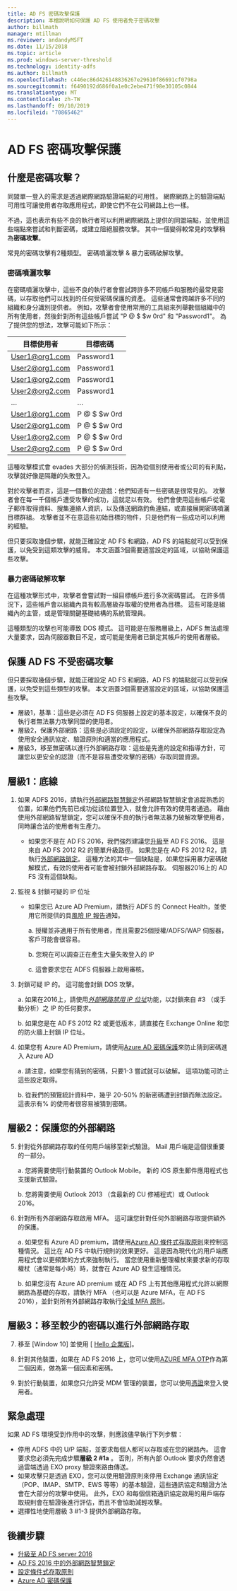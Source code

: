 ```yaml
---
title: AD FS 密碼攻擊保護
description: 本檔說明如何保護 AD FS 使用者免于密碼攻擊
author: billmath
manager: mtillman
ms.reviewer: andandyMSFT
ms.date: 11/15/2018
ms.topic: article
ms.prod: windows-server-threshold
ms.technology: identity-adfs
ms.author: billmath
ms.openlocfilehash: c446ec86d426148836267e29610f86691cf0798a
ms.sourcegitcommit: f6490192d686f0a1e0c2ebe471f98e30105c0844
ms.translationtype: MT
ms.contentlocale: zh-TW
ms.lasthandoff: 09/10/2019
ms.locfileid: "70865462"
---
```

# <a name="ad-fs-password-attack-protection"></a>AD FS 密碼攻擊保護

## <a name="what-is-a-password-attack"></a>什麼是密碼攻擊？

同盟單一登入的需求是透過網際網路驗證端點的可用性。 網際網路上的驗證端點可用性可讓使用者存取應用程式，即使它們不在公司網路上也一樣。 

不過，這也表示有些不良的執行者可以利用網際網路上提供的同盟端點，並使用這些端點來嘗試和判斷密碼，或建立阻絕服務攻擊。 其中一個變得較常見的攻擊稱為**密碼攻擊**。 

常見的密碼攻擊有2種類型。 密碼噴灑攻擊 & 暴力密碼破解攻擊。 

### <a name="password-spray-attack"></a>密碼噴灑攻擊
在密碼噴灑攻擊中，這些不良的執行者會嘗試跨許多不同帳戶和服務的最常見密碼，以存取他們可以找到的任何受密碼保護的資產。 這些通常會跨越許多不同的組織和身分識別提供者。 例如，攻擊者會使用常用的工具組來列舉數個組織中的所有使用者，然後針對所有這些帳戶嘗試 "P @ $ $w 0rd" 和 "Password1"。 為了提供您的想法，攻擊可能如下所示：


|  目標使用者   | 目標密碼 |
|----------------|-----------------|
| User1@org1.com |    Password1    |
| User2@org1.com |    Password1    |
| User1@org2.com |    Password1    |
| User2@org2.com |    Password1    |
|       …        |        …        |
| User1@org1.com |    P @ $ $w 0rd     |
| User2@org1.com |    P @ $ $w 0rd     |
| User1@org2.com |    P @ $ $w 0rd     |
| User2@org2.com |    P @ $ $w 0rd     |

這種攻擊模式會 evades 大部分的偵測技術，因為從個別使用者或公司的有利點，攻擊就好像是隔離的失敗登入。

對於攻擊者而言，這是一個數位的遊戲：他們知道有一些密碼是很常見的。  攻擊者會在每一千個帳戶遭受攻擊的成功，這就足以有效。 他們會使用這些帳戶從電子郵件取得資料、搜集連絡人資訊，以及傳送網路釣魚連結，或直接展開密碼噴灑目標群組。 攻擊者並不在意這些初始目標的物件，只是他們有一些成功可以利用的經驗。

但只要採取幾個步驟，就能正確設定 AD FS 和網路，AD FS 的端點就可以受到保護，以免受到這類攻擊的威脅。 本文涵蓋3個需要適當設定的區域，以協助保護這些攻擊。

### <a name="brute-force-password-attack"></a>暴力密碼破解攻擊 
在這種攻擊形式中，攻擊者會嘗試對一組目標帳戶進行多次密碼嘗試。 在許多情況下，這些帳戶會以組織內具有較高層級存取權的使用者為目標。 這些可能是組織內的主管，或是管理關鍵基礎結構的系統管理員。  

這種類型的攻擊也可能導致 DOS 模式。 這可能是在服務層級上，ADFS 無法處理大量要求，因為伺服器數目不足，或可能是使用者已鎖定其帳戶的使用者層級。  

## <a name="securing-ad-fs-against-password-attacks"></a>保護 AD FS 不受密碼攻擊 

但只要採取幾個步驟，就能正確設定 AD FS 和網路，AD FS 的端點就可以受到保護，以免受到這些類型的攻擊。 本文涵蓋3個需要適當設定的區域，以協助保護這些攻擊。 


- 層級1，基準：這些是必須在 AD FS 伺服器上設定的基本設定，以確保不良的執行者無法暴力攻擊同盟的使用者。 
- 層級2，保護外部網路：這些是必須設定的設定，以確保外部網路存取設定為使用安全通訊協定、驗證原則和適當的應用程式。 
- 層級3，移至無密碼以進行外部網路存取：這些是先進的設定和指導方針，可讓您以更安全的認證（而不是容易遭受攻擊的密碼）存取同盟資源。 

## <a name="level-1-baseline"></a>層級1：底線

1. 如果 ADFS 2016，請執行[外部網路智慧鎖定](../../ad-fs/operations/Configure-AD-FS-Extranet-Smart-Lockout-Protection.md)外部網路智慧鎖定會追蹤熟悉的位置，如果他們先前已成功從該位置登入，就會允許有效的使用者通過。 藉由使用外部網路智慧鎖定，您可以確保不良的執行者無法暴力破解攻擊使用者，同時讓合法的使用者有生產力。
    - 如果您不是在 AD FS 2016，我們強烈建議您[升級](../../ad-fs/deployment/upgrading-to-ad-fs-in-windows-server.md)至 AD FS 2016。 這是來自 AD FS 2012 R2 的簡單升級路徑。 如果您是在 AD FS 2012 R2，請執行[外部網路鎖定](../../ad-fs/operations/Configure-AD-FS-Extranet-Soft-Lockout-Protection.md)。 這種方法的其中一個缺點是，如果您採用暴力密碼破解模式，有效的使用者可能會被封鎖外部網路存取。 伺服器2016上的 AD FS 沒有這個缺點。

2. 監視 & 封鎖可疑的 IP 位址 
    - 如果您已 Azure AD Premium，請執行 ADFS 的 Connect Health，並使用它所提供的具[風險 IP 報告](https://docs.microsoft.com/azure/active-directory/connect-health/active-directory-aadconnect-health-adfs#risky-ip-report-public-preview)通知。

        a. 授權並非適用于所有使用者，而且需要25個授權/ADFS/WAP 伺服器，客戶可能會很容易。

        b. 您現在可以調查正在產生大量失敗登入的 IP

        c. 這會要求您在 ADFS 伺服器上啟用審核。

3.  封鎖可疑 IP 的。  這可能會封鎖 DOS 攻擊。

    a. 如果在2016上，請使用[*外部網路禁用 IP 位址*](../../ad-fs/operations/configure-ad-fs-banned-ip.md)功能，以封鎖來自 #3 （或手動分析）之 IP 的任何要求。

    b. 如果您是在 AD FS 2012 R2 或更低版本，請直接在 Exchange Online 和您的防火牆上封鎖 IP 位址。

4. 如果您有 Azure AD Premium，請使用[Azure AD 密碼保護](https://docs.microsoft.com/azure/active-directory/authentication/concept-password-ban-bad-on-premises)來防止猜到密碼進入 Azure AD  

    a. 請注意，如果您有猜到的密碼，只要1-3 嘗試就可以破解。 這項功能可防止這些設定取得。 

    b. 從我們的預覽統計資料中，幾乎 20-50% 的新密碼遭到封鎖而無法設定。 這表示有% 的使用者很容易被猜到密碼。

## <a name="level-2-protect-your-extranet"></a>層級2：保護您的外部網路

5. 針對從外部網路存取的任何用戶端移至新式驗證。 Mail 用戶端是這個很重要的一部分。 

    a. 您將需要使用行動裝置的 Outlook Mobile。 新的 iOS 原生郵件應用程式也支援新式驗證。 

    b. 您將需要使用 Outlook 2013 （含最新的 CU 修補程式）或 Outlook 2016。

6. 針對所有外部網路存取啟用 MFA。 這可讓您針對任何外部網路存取提供額外的保護。

   a.  如果您有 Azure AD premium，請使用[Azure AD 條件式存取原則](https://docs.microsoft.com/azure/active-directory/conditional-access/overview)來控制這種情況。  這比在 AD FS 中執行規則的效果更好。  這是因為現代化的用戶端應用程式會以更頻繁的方式來強制執行。  當您使用重新整理權杖來要求新的存取權杖（通常是每小時）時，就會在 Azure AD 發生這種情況。  

   b.  如果您沒有 Azure AD premium 或在 AD FS 上有其他應用程式允許以網際網路為基礎的存取，請執行 MFA （也可以是 Azure MFA，在 AD FS 2016），並針對所有外部網路存取執行[全域 MFA 原則](../../ad-fs/operations/configure-authentication-policies.md#to-configure-multi-factor-authentication-globally)。

## <a name="level-3-move-to-password-less-for-extranet-access"></a>層級3：移至較少的密碼以進行外部網路存取

7. 移至 [Window 10] 並使用 [ [Hello 企業版](https://docs.microsoft.com/windows/security/identity-protection/hello-for-business/hello-identity-verification)]。

8. 針對其他裝置，如果在 AD FS 2016 上，您可以使用[AZURE MFA OTP](../../ad-fs/operations/configure-ad-fs-and-azure-mfa.md)作為第二個因素，做為第一個因素和密碼。 

9. 對於行動裝置，如果您只允許受 MDM 管理的裝置，您可以使用[憑證](../../ad-fs/operations/configure-user-certificate-authentication.md)來登入使用者。 

## <a name="urgent-handling"></a>緊急處理

如果 AD FS 環境受到作用中的攻擊，則應該儘早執行下列步驟：

 - 停用 ADFS 中的 U/P 端點，並要求每個人都可以存取或在您的網路內。 這會要求您必須先完成步驟**層級 2 #1a** 。 否則，所有內部 Outlook 要求仍然會透過雲端透過 EXO proxy 驗證來路由傳送。
 - 如果攻擊只是透過 EXO，您可以使用驗證原則來停用 Exchange 通訊協定（POP、IMAP、SMTP、EWS 等等）的基本驗證，這些通訊協定和驗證方法會在大部分的攻擊中使用。 此外，EXO 和每個信箱通訊協定啟用的用戶端存取規則會在驗證後進行評估，而且不會協助減輕攻擊。 
 - 選擇性地使用層級 3 #1-3 提供外部網路存取。

## <a name="next-steps"></a>後續步驟

- [升級至 AD FS server 2016](../../ad-fs/deployment/upgrading-to-ad-fs-in-windows-server.md) 
- [AD FS 2016 中的外部網路智慧鎖定](../../ad-fs/operations/Configure-AD-FS-Extranet-Smart-Lockout-Protection.md)
- [設定條件式存取原則](https://docs.microsoft.com/azure/active-directory/conditional-access/overview)
- [Azure AD 密碼保護](https://docs.microsoft.com/azure/active-directory/authentication/howto-password-ban-bad-on-premises)
